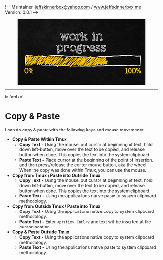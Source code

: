 !--
Maintainer:   jeffskinnerbox@yahoo.com / www.jeffskinnerbox.me
Version:      0.0.1
-->


<div align="center">
<img src="https://raw.githubusercontent.com/jeffskinnerbox/blog/main/content/images/banners-bkgrds/work-in-progress.jpg" title="These materials require additional work and are not ready for general use." align="center" width=420px height=219px>
</div>


------


<prefix> is 'ctrl+s'

# Copy & Paste
I can do copy & paste with the following keys and mouse movements:

* **Copy & Paste Within Tmux**
    * **Copy Text -** Using the mouse, put cursor at beginning of text, hold down left-button,
    move over the text to be copied, and release button when done.
    This copies the text into the system clipboard.
    * **Paste Text -** Place cursor at the beginning of the point of insertion,
    and then press/release the center mouse button, aka the wheel.
    When the copy was done within Tmux, you can use the mouse.
* **Copy from Tmux / Paste into Outside Tmux**
    * **Copy Text -** Using the mouse, put cursor at beginning of text, hold down left-button,
    move over the text to be copied, and release button when done.
    This copies the text into the system clipboard.
    * **Paste Text -** Using the applications native paste to system clipboard methodology.
* **Copy from Outside Tmux / Paste into Tmux**
    * **Copy Text -** Using the applications native copy to system clipboard methodology.
    * **Paste Text -** Enter `<prefix> Cntl+v` and text will be inserted at the cursor location.
* **Copy & Paste Outside Tmux**
    * **Copy Text -** Using the applications native copy to system clipboard methodology.
    * **Paste Text -** Using the applications native paste to system clipboard methodology.





